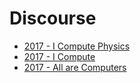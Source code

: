 # Discourse

* [2017 - I Compute Physics](i-compute-physics.md)
* [2017 - I Compute](i-compute.md)
* [2017 - All are Computers](discourse-we-are-all-computers.md)

